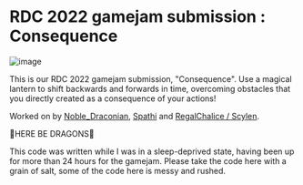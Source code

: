 # RDC 2022 gamejam submission : Consequence
![image](https://user-images.githubusercontent.com/26460940/199831208-47eab6c3-a0a8-48f2-b2ad-f8534d63bea5.png)

This is our RDC 2022 gamejam submission, "Consequence". Use a magical lantern to shift backwards and forwards in time, overcoming obstacles that you directly created as a consequence of your actions!

Worked on by [Noble_Draconian](https://www.roblox.com/users/73223877/profile), [Spathi](https://www.roblox.com/users/51460411/profile) and [RegalChalice / Scylen](https://www.roblox.com/users/29450075/profile).

🐉HERE BE DRAGONS🐉

This code was written while I was in a sleep-deprived state, having been up for more than 24 hours for the gamejam. Please take the code here with a grain of salt, some of the code here is messy and rushed.
